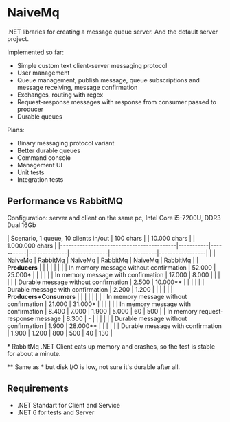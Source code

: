 NaiveMq
=======

.NET libraries for creating a message queue server. And the default server project.

Implemented so far:
+ Simple custom text client-server messaging protocol
+ User management
+ Queue management, publish message, queue subscriptions and message receiving, message confirmation
+ Exchanges, routing with regex
+ Request-response messages with response from consumer passed to producer
+ Durable queues

Plans:
+ Binary messaging protocol variant
+ Better durable queues
+ Command console
+ Management UI
+ Unit tests
+ Integration tests

Performance vs RabbitMQ
-----------------------
Configuration: server and client on the same pc, Intel Core i5-7200U, DDR3 Dual 16Gb

| Scenario, 1 queue, 10 clients in/out     | 100 chars |           | 10.000 chars |              | 1.000.000 chars |
|------------------------------------------|-----------|-----------|--------------|--------------|-----------------|-----------------|
|                                          | NaiveMq   | RabbitMq  | NaiveMq      | RabbitMq     | NaiveMq         | RabbitMq        |
| **Producers**                            |           |           |              |              |                 |                 |
| In memory message without confirmation   | 52.000    | 25.000*   |              |              |                 |                 |
| In memory message with confirmation      | 17.000    |  8.000    |              |              |                 |                 |
| Durable message without confirmation     |  2.500    | 10.000**  |              |              |                 |                 |
| Durable message with confirmation        |  2.200    |  1.200    |              |              |                 |                 |
| **Producers+Consumers**                  |           |           |              |              |                 |                 |
| In memory message without confirmation   | 21.000    | 31.000*   |              |              |                 |                 |
| In memory message with confirmation      |  8.400    |  7.000    |  1.900       |  5.000       |  60             |  500            |
| In memory request-response message       |  8.300    |      -    |              |              |                 |                 |
| Durable message without confirmation     |  1.900    | 28.000**  |              |              |                 |                 |
| Durable message with confirmation        |  1.900    |  1.200    |    800       |    500       |  40             |  130            |

\* RabbitMq .NET Client eats up memory and crashes, so the test is stable for about a minute.

\*\* Same as * but disk I/O is low, not sure it's durable after all.

Requirements
--------------
+ .NET Standart for Client and Service
+ .NET 6 for tests and Server
